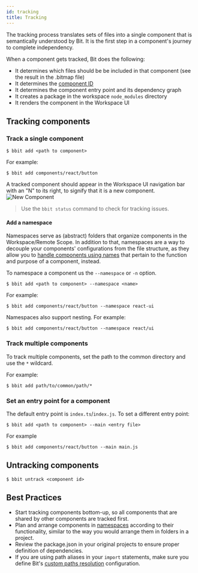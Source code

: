 ```yaml
---
id: tracking
title: Tracking
---
```


The tracking process translates sets of files into a single component that is semantically understood by Bit. It is the first step in a component's journey to complete independency.

When a component gets tracked, Bit does the following:

- It determines which files should be be included in that component (see the result in the .bitmap file)
- It determines the [component ID](/docs/bit-components/overview#component-id)
- It determines the component entry point and its dependency graph
- It creates a package in the workspace `node_modules` directory
- It renders the component in the Workspace UI

## Tracking components

### Track a single component

```shell
$ bbit add <path to component>
```

For example:

```shell
$ bbit add components/react/button
```

A tracked component should appear in the Workspace UI navigation bar with an "N" to its right, to signify that it is a new component.
![New Component](/img/new_component.png)

> Use the `bbit status` command to check for tracking issues.

#### Add a namespace

Namespaces serve as (abstract) folders that organize components in the Workspace/Remote Scope. In addition to that, namespaces are a way to decouple your components' configurations from the file structure, as they allow you to [handle components using names](/docs/workspace/cascading-rules#selecting-using-a-namespace) that pertain to the function and purpose of a component, instead.

To namespace a component us the `--namespace` or `-n` option.

```shell
$ bbit add <path to component> --namespace <name>
```

For example:

```shell
$ bbit add components/react/button --namespace react-ui
```

Namespaces also support nesting. For example:

```shell
$ bbit add components/react/button --namespace react/ui
```

### Track multiple components

To track multiple components, set the path to the common directory and use the `*` wildcard.

For example:

```shell
$ bbit add path/to/common/path/*
```

### Set an entry point for a component

The default entry point is `index.ts`/`index.js`. To set a different entry point:

```shell
$ bbit add <path to component> --main <entry file>
```

For example

```shell
$ bbit add components/react/button --main main.js
```

## Untracking components

```shell
$ bbit untrack <component id>
```

## Best Practices

- Start tracking components bottom-up, so all components that are shared by other components are tracked first.
- Plan and arrange components in [namespaces](/docs/best-practices#use-namespaces) according to their functionality, similar to the way you would arrange them in folders in a project.
- Review the package.json in your original projects to ensure proper definition of dependencies.
- If you are using path aliases in your `import` statements, make sure you define Bit's [custom paths resolution](/docs/dependencies#custom-paths) configuration.
